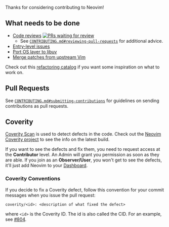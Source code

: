Thanks for considering contributing to Neovim!

## What needs to be done

- [Code reviews](https://github.com/neovim/neovim/pulls) [![PRs waiting for review](https://badge.waffle.io/neovim/neovim.png?label=RFC&title=RFC)](https://waffle.io/neovim/neovim)
    - See [`CONTRIBUTING.md#reviewing-pull-requests`](https://github.com/neovim/neovim/blob/master/CONTRIBUTING.md#reviewing-pull-requests) for additional advice.
- [Entry-level issues](https://github.com/neovim/neovim/labels/entry-level)
- [Port OS layer to libuv](Porting-OS-layer-to-libuv)
- [Merge patches from upstream Vim](Merging-patches-from-upstream-Vim)

Check out this [refactoring catalog](C-Refactorings-and-Code-Smells-Catalog) if you want some inspiration on what to work on.

## Pull Requests

See [`CONTRIBUTING.md#submitting-contributions`](https://github.com/neovim/neovim/blob/master/CONTRIBUTING.md#submitting-contributions)
for guidelines on sending contributions as pull requests.

## Coverity

[Coverity Scan](https://scan.coverity.com/) is used to detect defects in the
code. Check out the [Neovim Coverity project](https://scan.coverity.com/projects/neovim-neovim)
to see the info on the latest build.

If you want to see the defects and fix them, you need to request access at the
**Contributor** level. An Admin will grant you permission as soon as they are
able. If you join as an **Observer/User**, you won't get to see the defects,
it'll just add Neovim to your [Dashboard](https://scan.coverity.com/dashboard).

### Coverity Conventions

If you decide to fix a Coverity defect, follow this convention for your commit messages when you issue the pull request:
```
coverity/<id>: <description of what fixed the defect>
```

where `<id>` is the Coverity ID. The id is also called the CID. For an example, see [#804](https://github.com/neovim/neovim/pull/804).
